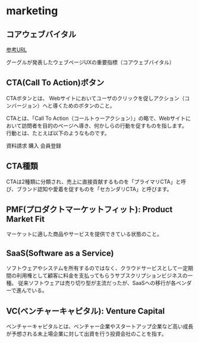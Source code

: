 # marketing

## コアウェブバイタル
[参考URL](https://webtan.impress.co.jp/e/2020/06/05/36210)

グーグルが発表したウェブページUXの重要指標（コアウェブバイタル）

## CTA(Call To Action)ボタン

CTAボタンとは、 Webサイトにおいてユーザのクリックを促しアクション（コンバージョン）へと導くためのボタンのこと。

CTAとは、「Call To Action（コールトゥーアクション）」の略で、Webサイトにおいて訪問者を目的のページへ導き、何かしらの行動を促すものを指します。
行動とは、たとえば以下のようなものです。

資料請求
購入
会員登録

## CTA種類

CTAは2種類に分類され、売上に直接貢献するものを「プライマリCTA」と呼び、ブランド認知や愛着を促すものを「セカンダリCTA」と呼びます。

## PMF(プロダクトマーケットフィット): Product Market Fit

マーケットに適した商品やサービスを提供できている状態のこと。

## SaaS(Software as a Service)

ソフトウェアやシステムを所有するのではなく、クラウドサービスとして一定期間の利用権として顧客に料金を支払ってもらうサブスクリプションビジネスの一種。
従来ソフトウェアは売り切り型が主流だったが、SaaSへの移行が各ベンダーで進んでいる。

## VC(ベンチャーキャピタル): Venture Capital

ベンチャーキャピタルとは、ベンチャー企業やスタートアップ企業など高い成長が予想される未上場企業に対して出資を行う投資会社のことを指す。